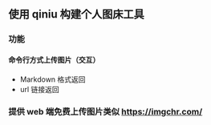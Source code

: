 ## 使用 qiniu 构建个人图床工具

### 功能

#### 命令行方式上传图片（交互）
- Markdown 格式返回
- url 链接返回

### 提供 web 端免费上传图片类似 https://imgchr.com/